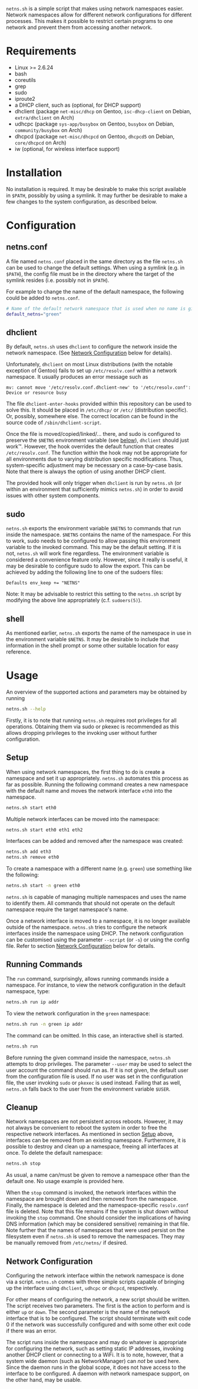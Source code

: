 `netns.sh` is a simple script that makes using network namespaces easier.
Network namespaces allow for different network configurations for different
processes. This makes it possible to restrict certain programs to one network
and prevent them from accessing another network.

Requirements
============

* Linux >= 2.6.24
* bash
* coreutils
* grep
* sudo
* iproute2
* a DHCP client, such as (optional, for DHCP support)
 * dhclient (package `net-misc/dhcp` on Gentoo, `isc-dhcp-client` on Debian,
   `extra/dhclient` on Arch)
 * udhcpc (package `sys-app/busybox` on Gentoo, `busybox` on Debian,
   `community/busybox` on Arch)
 * dhcpcd (package `net-misc/dhcpcd` on Gentoo, `dhcpcd5` on Debian,
   `core/dhcpcd` on Arch)
* iw (optional, for wireless interface support)

Installation
============

No installation is required.
It may be desirable to make this script available in `$PATH`, possibly by using
a symlink.
It may further be desirable to make a few changes to the system configuration,
as described below.

Configuration
=============

netns.conf
----------
A file named `netns.conf` placed in the same directory as the file `netns.sh`
can be used to change the default settings. When using a symlink (e.g. in
`$PATH`), the config file must be in the directory where the target of the
symlink resides (i.e. possibly not in `$PATH`).

For example to change the name of the default namespace, the following could be
added to `netns.conf`.
```sh
# Name of the default network namespace that is used when no name is given.
default_netns="green"
```

dhclient
--------

By default, `netns.sh` uses `dhclient` to configure the network inside the
network namespace. (See [Network Configuration](#network-configuration) below
for details).

Unfortunately, `dhclient` on most Linux distributions (with the notable
exception of Gentoo) fails to set up `/etc/resolv.conf` within a network
namespace. It usually produces an error message such as
```
mv: cannot move '/etc/resolv.conf.dhclient-new' to '/etc/resolv.conf': Device or resource busy
```

The file `dhclient-enter-hooks` provided within this repository can be used to
solve this. It should be placed in `/etc/dhcp/` or `/etc/` (distribution
specific). Or, possibly, somewhere else. The correct location can be found in
the source code of `/sbin/dhclient-script`.

Once the file is moved/copied/linked/... there, and sudo is configured to
preserve the `$NETNS` environment variable (see [below](#sudo)), `dhclient`
should just work™.
However, the hook overrides the default function that creates
`/etc/resolv.conf`. The function within the hook may not be appropriate for all
environments due to varying distribution specific modifications. Thus,
system-specific adjustment may be necessary on a case-by-case basis.
Note that there is always the option of using another DHCP client.

The provided hook will only trigger when `dhclient` is run by `netns.sh` (or
within an environment that sufficiently mimics `netns.sh`) in order to avoid
issues with other system components.

sudo
----

`netns.sh` exports the environment variable `$NETNS` to commands that run
inside the namespace. `$NETNS` contains the name of the namespace.
For this to work, sudo needs to be configured to allow passing this environment
variable to the invoked command.
This may be the default setting. If it is not, `netns.sh` will work fine
regardless. The environment variable is considered a convenience feature only.
However, since it really is useful, it may be desirable to configure sudo to
allow the export.
This can be achieved by adding the following line to one of the sudoers files:

```
Defaults env_keep += "NETNS"
```

Note: It may be advisable to restrict this setting to the `netns.sh` script by
modifying the above line appropriately (c.f. `sudoers(5)`).

shell
-----

As mentioned earlier, `netns.sh` exports the name of the namespace in use in
the environment variable `$NETNS`. It may be desirable to include that
information in the shell prompt or some other suitable location for easy
reference.

Usage
=====

An overview of the supported actions and parameters may be obtained by running
```sh
netns.sh --help
```

Firstly, it is to note that running `netns.sh` requires root privileges for
all operations. Obtaining them via sudo or pkexec is recommended as this allows
dropping privileges to the invoking user without further configuration.

Setup
-----

When using network namespaces, the first thing to do is create a namespace and
set it up appropriately. `netns.sh` automates this process as far as possible.
Running the following command creates a new namespace with the default name and
moves the network interface `eth0` into the namespace.
```sh
netns.sh start eth0
```
Multiple network interfaces can be moved into the namespace:
```sh
netns.sh start eth0 eth1 eth2
```
Interfaces can be added and removed after the namespace was created:
```sh
netns.sh add eth3
netns.sh remove eth0
```

To create a namespace with a different name (e.g. `green`) use something like
the following:
```sh
netns.sh start -n green eth0
```
`netns.sh` is capable of managing multiple namespaces and uses the name to
identify them. All commands that should not operate on the default namespace
require the target namespace's name.

Once a network interface is moved to a namespace, it is no longer available
outside of the namespace.
`netns.sh` tries to configure the network interfaces inside the namespace using
DHCP. The network configuration can be customised using the parameter
`--script` (or `-s`) or using the config file.
Refer to section [Network Configuration](#network-configuration) below for
details.

Running Commands
----------------

The `run` command, surprisingly, allows running commands inside a namespace.
For instance, to view the network configuration in the default namespace, type:
```sh
netns.sh run ip addr
```
To view the network configuration in the `green` namespace:
```sh
netns.sh run -n green ip addr
```
The command can be omitted. In this case, an interactive shell is started.
```sh
netns.sh run
```

Before running the given command inside the namespace, `netns.sh` attempts to
drop privileges. The parameter `--user` may be used to select the
user account the command should run as.
If it is not given, the default user from the configuration file is used.
If no user was set in the configuration file, the user invoking `sudo` or
`pkexec` is used instead. Failing that as well, `netns.sh` falls back to the
user from the environment variable `$USER`.

Cleanup
-------

Network namespaces are not persistent across reboots. However, it may not
always be convenient to reboot the system in order to free the respective
network interfaces.
As mentioned in section [Setup](#setup) above, interfaces can be removed from
an existing namespace.
Furthermore, it is possible to destroy and clean up a namespace, freeing all
interfaces at once. To delete the default namespace:
```sh
netns.sh stop
```
As usual, a name can/must be given to remove a namespace other than the default
one. No usage example is provided here.

When the `stop` command is invoked, the network interfaces within the namespace
are brought down and then removed from the namespace.
Finally, the namespace is deleted and the namespace-specific `resolv.conf` file
is deleted.
Note that this file remains if the system is shut down without invoking the
`stop` command. One should consider the implications of having DNS information
(which may be considered sensitive) remaining in that file.
Note further that the names of namespaces that were used persist on the
filesystem even if `netns.sh` is used to remove the namespaces. They may be
manually removed from `/etc/netns/` if desired.

Network Configuration
---------------------

Configuring the network interface within the network namespace is done via a
script. `netns.sh` comes with three simple scripts capable of bringing up the
interface using `dhclient`, `udhcpc` or `dhcpcd`, respectively.

For other means of configuring the network, a new script should be written.
The script receives two parameters. The first is the action to perform and is
either `up` or `down`. The second parameter is the name of the network
interface that is to be configured.
The script should terminate with exit code 0 if the network was successfully
configured and with some other exit code if there was an error.

The script runs inside the namespace and may do whatever is appropriate for
configuring the network, such as setting static IP addresses, invoking another
DHCP client or connecting to a WiFi.
It is to note, however, that a system wide daemon (such as NetworkManager) can
_not_ be used here. Since the daemon runs in the global scope, it does not have
access to the interface to be configured.
A daemon with network namespace support, on the other hand, may be usable.

